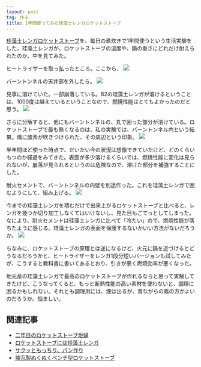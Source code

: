 ```yaml
---
layout: post
tag: 作る
title: 1年間使ってみた珪藻土レンガロケットストーブ
---
```

[珪藻土レンガロケットストーブ](http://kobapan.com/blog/2015/10/22/rocket.html)を、毎日の煮炊きで1年間使うという生活実験をした。珪藻土レンガが、ロケットストーブの温度や、鍋の重さにどれだけ耐えられたのか、中を見てみた。

ヒートライザーを取っ払ったところ。ここから、
![](https://c1.staticflickr.com/1/597/32986487796_bb6b53f502.jpg)

バーントンネルの天井部を外したら。
![](https://c1.staticflickr.com/3/2911/32872493942_8511de413b.jpg)

見事に溶けていた。一部崩落している。B2の珪藻土レンガが溶けるということは、1000度は越えているということなので、燃焼性能はとてもよかったのだと思う。
![](https://c1.staticflickr.com/1/398/32986485736_c724ce0b6d.jpg)

さらに分解すると、他にもバーントンネルの、丸で囲った部分が溶けている。ロケットストーブで最も熱くなるのは、私の実験では、バーントンネル内という結果。熾に酸素が吹きつけられた、その周辺という印象。
![](https://c1.staticflickr.com/3/2073/32986483606_d66e184ebd.jpg)

半年間ほど使った時点で、だいたい今の状況は想像できていたけど、どのくらいもつのか経過をみてきた。表面が多少溶けるくらいでは、燃焼性能に変化は見られないが、崩落が見られるというのは危険なので、溶けた部分を補強することにした。

耐火セメントで、バーントンネルの内壁を別途作った。これを珪藻土レンガで囲むようにして、組み上げる。
![](https://c1.staticflickr.com/1/356/32646013740_62304bf31c.jpg)

今までの珪藻土レンガを積むだけで出来上がるロケットストーブと比べると、レンガを幾つか切り加工しなくてはいけないし、見た目もごてっとしてしまった。なにより、耐火セメントは珪藻土レンガに比べて「冷たい」ので、燃焼性能が落ちたように感じる。珪藻土レンガの表面を保護するないかいい方法がないだろうか。
![](https://c2.staticflickr.com/4/3777/32341318463_c340f247a3.jpg)

ちなみに、ロケットストーブの原理とは逆になるけど、火元に鍋を近づけるとどうなるだろうかと、ヒートライザーをレンガ1段分短いバージョンも試してみたが、こうすると教科書に書いてあるとおり、引きが悪く燃焼効率が悪くなった。

地元産の珪藻土レンガで最高のロケットストーブが作れるならと思って実験してきたけど、こうなってくると、もっと断熱性能の高い素材を使わないと、調理に困るかもしれない。それとも調理用には、煙は出るが、昔ながらの竈の方がよいのだろうか。悩ましい。


## 関連記事
- [二年目のロケットストーブ炬燵](http://kobapan.com/blog/2015/11/15/rocket.html)
- [ロケットストーブには珪藻土レンガ](http://kobapan.com/blog/2015/10/22/rocket.html)
- [サクッともっちり、パン作り](http://kobapan.com/blog/2015/12/01/bread.html)
- [煉瓦製ぬくぬくベンチ型ロケットストーブ](http://kobapan.com/blog/2014/10/03/rocket.html)


